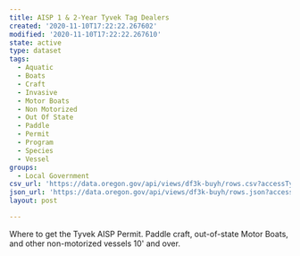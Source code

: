 ```yaml
---
title: AISP 1 & 2-Year Tyvek Tag Dealers
created: '2020-11-10T17:22:22.267602'
modified: '2020-11-10T17:22:22.267610'
state: active
type: dataset
tags:
  - Aquatic
  - Boats
  - Craft
  - Invasive
  - Motor Boats
  - Non Motorized
  - Out Of State
  - Paddle
  - Permit
  - Program
  - Species
  - Vessel
groups:
  - Local Government
csv_url: 'https://data.oregon.gov/api/views/df3k-buyh/rows.csv?accessType=DOWNLOAD'
json_url: 'https://data.oregon.gov/api/views/df3k-buyh/rows.json?accessType=DOWNLOAD'
layout: post

---
```

Where to get the Tyvek AISP Permit.  Paddle craft, out-of-state Motor Boats, and other non-motorized vessels 10' and over.
